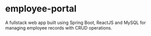 # employee-portal
A fullstack web app built using Spring Boot, ReactJS and MySQL for managing employee records with CRUD operations.
